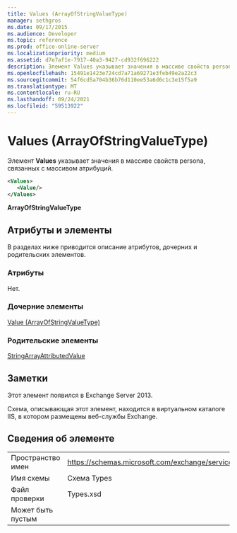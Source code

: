 ```yaml
---
title: Values (ArrayOfStringValueType)
manager: sethgros
ms.date: 09/17/2015
ms.audience: Developer
ms.topic: reference
ms.prod: office-online-server
ms.localizationpriority: medium
ms.assetid: d7e7af1e-7917-40a3-9427-cd932f696222
description: Элемент Values указывает значения в массиве свойств persona, связанных с массивом атрибуций.
ms.openlocfilehash: 15491e1423e724cd7a71a69271e3feb49e2a22c3
ms.sourcegitcommit: 54f6cd5a704b36b76d110ee53a6d6c1c3e15f5a9
ms.translationtype: MT
ms.contentlocale: ru-RU
ms.lasthandoff: 09/24/2021
ms.locfileid: "59513922"
---
```

# <a name="values-arrayofstringvaluetype"></a>Values (ArrayOfStringValueType)

Элемент **Values** указывает значения в массиве свойств persona, связанных с массивом атрибуций. 
  
```XML
<Values>
   <Value/>
</Values>
```

**ArrayOfStringValueType**

## <a name="attributes-and-elements"></a>Атрибуты и элементы

В разделах ниже приводится описание атрибутов, дочерних и родительских элементов.
  
### <a name="attributes"></a>Атрибуты

Нет.
  
### <a name="child-elements"></a>Дочерние элементы

[Value (ArrayOfStringValueType)](value-arrayofstringvaluetype.md)
  
### <a name="parent-elements"></a>Родительские элементы

[StringArrayAttributedValue](stringarrayattributedvalue.md)
  
## <a name="remarks"></a>Заметки

Этот элемент появился в Exchange Server 2013.
  
Схема, описывающая этот элемент, находится в виртуальном каталоге IIS, в котором размещены веб-службы Exchange.
  
## <a name="element-information"></a>Сведения об элементе

|||
|:-----|:-----|
|Пространство имен  <br/> |https://schemas.microsoft.com/exchange/services/2006/types  <br/> |
|Имя схемы  <br/> |Схема Types  <br/> |
|Файл проверки  <br/> |Types.xsd  <br/> |
|Может быть пустым  <br/> ||
   

